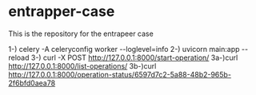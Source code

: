 # entrapper-case
This is the repository for the entrapeer case


1-) celery -A celeryconfig worker --loglevel=info
2-) uvicorn main:app --reload
3-) curl -X POST http://127.0.0.1:8000/start-operation/
3a-)curl http://127.0.0.1:8000/list-operations/
3b-)curl http://127.0.0.1:8000/operation-status/6597d7c2-5a88-48b2-965b-2f6bfd0aea78

